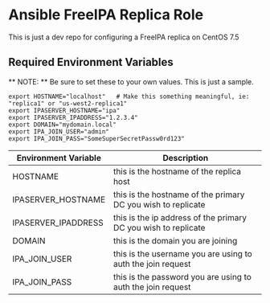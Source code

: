 # Ansible FreeIPA Replica Role

This is just a dev repo for configuring a FreeIPA replica on CentOS 7.5


## Required Environment Variables

** NOTE: ** Be sure to set these to your own values. This is just a sample.

```
export HOSTNAME="localhost"   # Make this something meaningful, ie: "replica1" or "us-west2-replica1"
export IPASERVER_HOSTNAME="ipa"
export IPASERVER_IPADDRESS="1.2.3.4"
export DOMAIN="mydomain.local"
export IPA_JOIN_USER="admin"
export IPA_JOIN_PASS="SomeSuperSecretPassw0rd123"
```

| Environment Variable | Description |
| ------------- | ------------- |
| HOSTNAME      | this is the hostname of the replica host |
| IPASERVER_HOSTNAME | this is the hostname of the primary DC you wish to replicate |
| IPASERVER_IPADDRESS | this is the ip address of the primary DC you wish to replicate |
| DOMAIN | this is the domain you are joining |
| IPA_JOIN_USER | this is the username you are using to auth the join request |
| IPA_JOIN_PASS | this is the password you are using to auth the join request |

